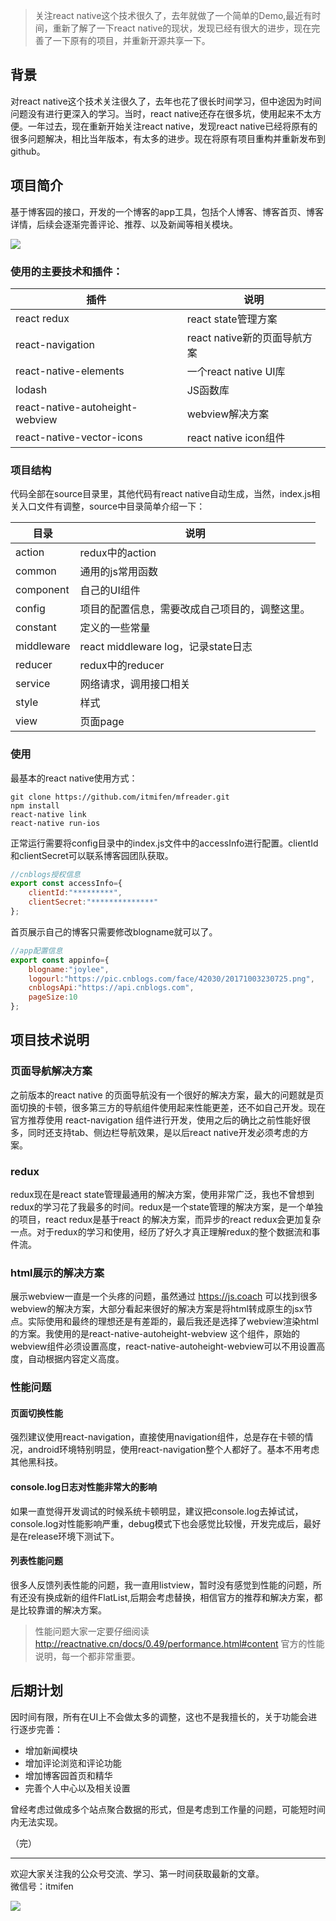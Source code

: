 > 关注react native这个技术很久了，去年就做了一个简单的Demo,最近有时间，重新了解了一下react native的现状，发现已经有很大的进步，现在完善了一下原有的项目，并重新开源共享一下。  
## 背景  

对react native这个技术关注很久了，去年也花了很长时间学习，但中途因为时间问题没有进行更深入的学习。当时，react native还存在很多坑，使用起来不太方便。一年过去，现在重新开始关注react native，发现react native已经将原有的很多问题解决，相比当年版本，有太多的进步。现在将原有项目重构并重新发布到github。

## 项目简介  
基于博客园的接口，开发的一个博客的app工具，包括个人博客、博客首页、博客详情，后续会逐渐完善评论、推荐、以及新闻等相关模块。  

![](https://ws1.sinaimg.cn/large/006tKfTcgy1fkl2de20oxj31kw0xrnkr.jpg)  


### 使用的主要技术和插件：

插件 | 说明
---|---
react redux | react state管理方案
react-navigation | react native新的页面导航方案
react-native-elements | 一个react native UI库
lodash | JS函数库
react-native-autoheight-webview | webview解决方案
react-native-vector-icons | react native  icon组件

### 项目结构  

代码全部在source目录里，其他代码有react native自动生成，当然，index.js相关入口文件有调整，source中目录简单介绍一下：

目录 | 说明
---|---
action | redux中的action
common | 通用的js常用函数
component | 自己的UI组件
config | 项目的配置信息，需要改成自己项目的，调整这里。
constant | 定义的一些常量
middleware | react middleware log，记录state日志  
reducer | redux中的reducer
service | 网络请求，调用接口相关
style | 样式
view | 页面page

### 使用  
最基本的react native使用方式：
``` shell
git clone https://github.com/itmifen/mfreader.git  
npm install  
react-native link  
react-native run-ios
```
正常运行需要将config目录中的index.js文件中的accessInfo进行配置。clientId和clientSecret可以联系博客园团队获取。
``` javascript
//cnblogs授权信息
export const accessInfo={
    clientId:"*********",
    clientSecret:"**************"
};
```

首页展示自己的博客只需要修改blogname就可以了。
``` javascript
//app配置信息
export const appinfo={
	blogname:"joylee",
	logourl:"https://pic.cnblogs.com/face/42030/20171003230725.png",
	cnblogsApi:"https://api.cnblogs.com",
	pageSize:10
};
```



## 项目技术说明  

### 页面导航解决方案  
之前版本的react native 的页面导航没有一个很好的解决方案，最大的问题就是页面切换的卡顿，很多第三方的导航组件使用起来性能更差，还不如自己开发。现在官方推荐使用 react-navigation 组件进行开发，使用之后的确比之前性能好很多，同时还支持tab、侧边栏导航效果，是以后react native开发必须考虑的方案。  

### redux  
redux现在是react state管理最通用的解决方案，使用非常广泛，我也不曾想到redux的学习花了我最多的时间。redux是一个state管理的解决方案，是一个单独的项目，react redux是基于react 的解决方案，而异步的react redux会更加复杂一点。对于redux的学习和使用，经历了好久才真正理解redux的整个数据流和事件流。

### html展示的解决方案  
展示webview一直是一个头疼的问题，虽然通过 https://js.coach 可以找到很多webview的解决方案，大部分看起来很好的解决方案是将html转成原生的jsx节点。实际使用和最终的理想还是有差距的，最后我还是选择了webview渲染html的方案。我使用的是react-native-autoheight-webview 这个组件，原始的webview组件必须设置高度，react-native-autoheight-webview可以不用设置高度，自动根据内容定义高度。  

### 性能问题  

#### 页面切换性能  
强烈建议使用react-navigation，直接使用navigation组件，总是存在卡顿的情况，android环境特别明显，使用react-navigation整个人都好了。基本不用考虑其他黑科技。  

#### console.log日志对性能非常大的影响  
如果一直觉得开发调试的时候系统卡顿明显，建议把console.log去掉试试，console.log对性能影响严重，debug模式下也会感觉比较慢，开发完成后，最好是在release环境下测试下。  

#### 列表性能问题  
很多人反馈列表性能的问题，我一直用listview，暂时没有感觉到性能的问题，所有还没有换成新的组件FlatList,后期会考虑替换，相信官方的推荐和解决方案，都是比较靠谱的解决方案。  

> 性能问题大家一定要仔细阅读 http://reactnative.cn/docs/0.49/performance.html#content 官方的性能说明，每一个都非常重要。  

## 后期计划  
因时间有限，所有在UI上不会做太多的调整，这也不是我擅长的，关于功能会进行逐步完善：
- 增加新闻模块  
- 增加评论浏览和评论功能  
- 增加博客园首页和精华  
- 完善个人中心以及相关设置

曾经考虑过做成多个站点聚合数据的形式，但是考虑到工作量的问题，可能短时间内无法实现。  


（完）


---

欢迎大家关注我的公众号交流、学习、第一时间获取最新的文章。  
微信号：itmifen  

![](https://ws2.sinaimg.cn/large/006tNc79gy1fjqwqm6v25j30760760t7.jpg)




